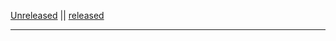 <!--lint disable first-heading-level-->
<!--lint disable no-missing-blank-lines-->
<!--lint disable no-undefined-references-->
<!-- =====START PARTIAL - Copy text between the two comments, as needed===== -->

[Unreleased](#unreleased) || [released](#released)

---
<!-- ===============================END PARTIAL============================= -->
